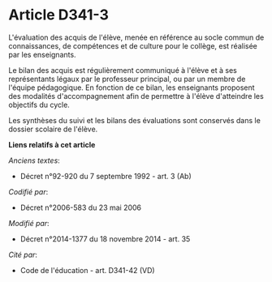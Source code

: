 # Article D341-3

L'évaluation des acquis de l'élève, menée en référence au socle commun de connaissances, de compétences et de culture pour le
collège, est réalisée par les enseignants. 

Le bilan des acquis est régulièrement communiqué à l'élève et à ses représentants légaux par le professeur principal, ou par
un membre de l'équipe pédagogique. En fonction de ce bilan, les enseignants proposent des modalités d'accompagnement afin de
permettre à l'élève d'atteindre les objectifs du cycle. 

Les synthèses du suivi et les bilans des évaluations sont conservés dans le dossier scolaire de l'élève.

**Liens relatifs à cet article**

_Anciens textes_:

  - Décret n°92-920 du 7 septembre 1992 - art. 3 (Ab)

_Codifié par_:

  - Décret n°2006-583 du 23 mai 2006

_Modifié par_:

  - Décret n°2014-1377 du 18 novembre 2014 - art. 35

_Cité par_:

  - Code de l'éducation - art. D341-42 (VD)
